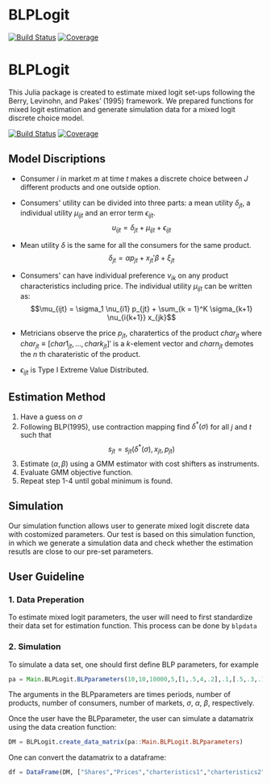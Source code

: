 # BLPLogit

[![Build Status](https://github.com/nwang227/BLPLogit.jl/actions/workflows/CI.yml/badge.svg?branch=main)](https://github.com/nwang227/BLPLogit.jl/actions/workflows/CI.yml?query=branch%3Amain)
[![Coverage](https://codecov.io/gh/nwang227/BLPLogit.jl/branch/main/graph/badge.svg)](https://codecov.io/gh/nwang227/BLPLogit.jl)
# BLPLogit
This Julia package is created to estimate mixed logit set-ups following the Berry, Levinohn, and Pakes’ (1995) framework. We prepared functions for mixed logit estimation and generate simulation data for a mixed logit discrete choice model.

[![Build Status](https://github.com/nwang227/BLPLogit.jl/actions/workflows/CI.yml/badge.svg?branch=main)](https://github.com/nwang227/BLPLogit.jl/actions/workflows/CI.yml?query=branch%3Amain)
[![Coverage](https://codecov.io/gh/nwang227/BLPLogit.jl/branch/main/graph/badge.svg)](https://codecov.io/gh/nwang227/BLPLogit.jl)

## Model Discriptions
* Consumer $i$ in market $m$ at time $t$ makes a discrete choice between $J$ different products and one outside option. 

* Consumers' utility can be divided into three parts: a mean utility $\delta_{jt}$, a individual utility $\mu_{ijt}$ and an error term $\epsilon_{ijt}$.
$$u_{ijt} = \delta_{jt} + \mu_{ijt} + \epsilon_{ijt}$$


* Mean utility $\delta$ is the same for all the consumers for the same product. 
$$\delta_{jt} = \alpha p_{jt} + x_{jt}' \beta + \xi_{jt} $$


* Consumers' can have individual preference $\nu_{ik}$ on any product characteristics including price. The individual utility $\mu_{ijt}$ can be written as: $$\mu_{ijt} = \sigma_1 \nu_{i1} p_{jt} + \sum_{k = 1}^K \sigma_{k+1} \nu_{i{k+1}} x_{jk}$$  



* Metricians observe the price $p_{jt}$, charatertics of the product $char_{jt}$ where $char_{jt} \equiv [char1_{jt},...,chark_{jt}]'$ is a $k$-element vector and $charn_{jt}$ demotes the $n$ th charateristic of the product. 



* $\epsilon_{ijt}$ is Type I Extreme Value Distributed.



## Estimation Method

1. Have a guess on $\sigma$
2. Following BLP(1995), use contraction mapping find $\delta^* (\sigma)$ for all $j$ and $t$ such that $$s_{jt} = s_{jt}(\delta^* (\sigma), x_{jt}, p_{jt})$$
3. Estimate $(\alpha, \beta)$ using a GMM estimator with cost shifters as instruments.
4. Evaluate GMM objective function.
5. Repeat step 1-4 until gobal minimum is found.


## Simulation

Our simulation function allows user to generate mixed logit discrete data with costomized parameters. Our test is based on this simulation function, in which we generate a simulation data and check whether the estimation resutls are close to our pre-set parameters.


## User Guideline

### 1. Data Preperation

To estimate mixed logit parameters, the user will need to first standardize their data set for estimation function. This process can be done by `blpdata`

### 2. Simulation

To simulate a data set, one should first define BLP parameters, for example 

```jl
pa = Main.BLPLogit.BLPparameters(10,10,10000,5,[1,.5,4,.2],.1,[.5,.3,.1])
```

The arguments in the BLPparameters are times periods, number of products, number of consumers, number of markets, $\sigma$, $\alpha$, $\beta$, respectively.

Once the user have the BLPparameter, the user can simulate a datamatrix using the data creation function:

```jl
DM = BLPLogit.create_data_matrix(pa::Main.BLPLogit.BLPparameters)
```
One can convert the datamatrix to a dataframe:

```jl
df = DataFrame(DM, ["Shares","Prices","charteristics1","charteristics2", "charteristics3","product id", "time" ,"market"])
```

